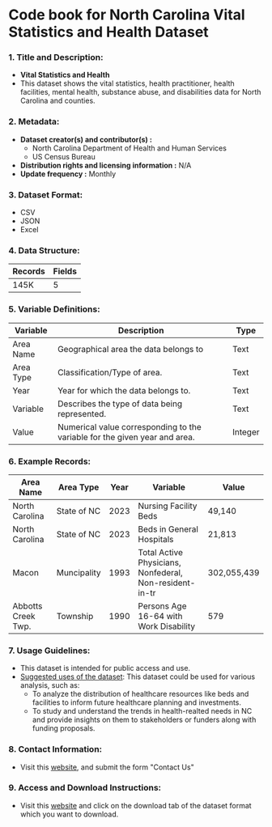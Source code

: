 # Code book for North Carolina Vital Statistics and Health Dataset

### 1. Title and Description:

- **Vital Statistics and Health**
- This dataset shows the vital statistics, health practitioner, health facilities, mental health, substance abuse, and disabilities data for North Carolina and counties.

### 2. Metadata:

- **Dataset creator(s) and contributor(s) :** 
  - North Carolina Department of Health and Human Services
  - US Census Bureau
- **Distribution rights and licensing information :** N/A
- **Update frequency :** Monthly

### 3. Dataset Format:

- CSV
- JSON
- Excel

### 4. Data Structure:

| Records | Fields |
| ------- | ------ |
| 145K     | 5      |

### 5. Variable Definitions:

| Variable  | Description                                                                | Type    |
| --------- | -------------------------------------------------------------------------- | ------- |
| Area Name | Geographical area the data belongs to                                      | Text    |
| Area Type | Classification/Type of area.                                               | Text    |
| Year      | Year for which the data belongs to.                                        | Text    |
| Variable  | Describes the type of data being represented.                              | Text    |
| Value     | Numerical value corresponding to the variable for the given year and area. | Integer |  

### 6. Example Records:
| Area Name         |  Area Type    |Year | Variable                                            | Value       |
|-------------------|--------------|------|-----------------------------------------------------|-------------|
| North Carolina    | State of NC       |2023 | Nursing Facility Beds                               | 49,140      |
| North Carolina    | State of NC       |2023 | Beds in General Hospitals                           | 21,813      |
| Macon             | Muncipality       |1993 | Total Active Physicians, Nonfederal, Non-resident-in-tr | 302,055,439 |
| Abbotts Creek Twp.| Township       |1990 | Persons Age 16-64 with Work Disability              | 579         |


### 7. Usage Guidelines:

- This dataset is intended for public access and use.
- <u>Suggested uses of the dataset</u>: This dataset could be used for various analysis, such as:
  - To analyze the distribution of healthcare resources like beds and facilities to inform future healthcare planning and investments.
  - To study and understand the trends in health-realted needs in NC and provide insights on them to stakeholders or funders along with funding proposals.

### 8. Contact Information:

- Visit this [website](https://linc.osbm.nc.gov/pages/contact/), and submit the form "Contact Us"

### 9. Access and Download Instructions:

- Visit this [website](https://linc.osbm.nc.gov/explore/dataset/vital-statistics-and-health-linc/export/?disjunctive.area_name&disjunctive.year&disjunctive.variable&sort=-area_name) and click on the download tab of the dataset format which you want to download.
